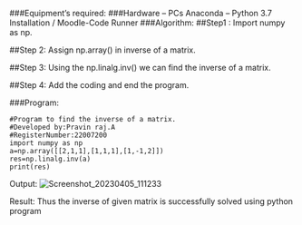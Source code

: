 ###Equipment’s required:
###Hardware – PCs
Anaconda – Python 3.7 Installation / Moodle-Code Runner
###Algorithm:
##Step1 :
Import numpy as np.

##Step 2:
Assign np.array() in inverse of a matrix.

##Step 3:
Using the np.linalg.inv() we can find the inverse of a matrix.

##Step 4:
Add the coding and end the program.

###Program:
```
#Program to find the inverse of a matrix.
#Developed by:Pravin raj.A
#RegisterNumber:22007200
import numpy as np
a=np.array([[2,1,1],[1,1,1],[1,-1,2]])
res=np.linalg.inv(a)
print(res)
```
Output:
![Screenshot_20230405_111233](https://user-images.githubusercontent.com/118707879/229991790-2caa1108-69f1-4dcf-9220-61bed288bc87.png)


Result:
Thus the inverse of given matrix is successfully solved using python program
